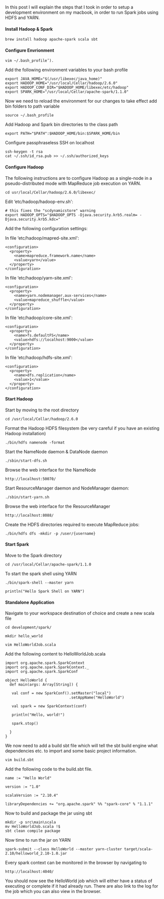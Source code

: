 In this post I will explain the steps that I took in order to setup a development environment on my macbook, in order to run Spark jobs using HDFS and YARN. 

#### Install Hadoop & Spark

```
brew install hadoop apache-spark scala sbt
```
#### Configure Envrionment
```
vim ~/.bash_profile’).
```
Add the following environment variables to your bash profile 

```
export JAVA_HOME="$(/usr/libexec/java_home)"
export HADOOP_HOME="/usr/local/Cellar/hadoop/2.6.0"
export HADOOP_CONF_DIR="$HADOOP_HOME/libexec/etc/hadoop"
export SPARK_HOME="/usr/local/Cellar/apache-spark/1.1.0"
```
Now we need to reload the environment for our changes to take effect
add bin folders to path variable

```
source ~/.bash_profile
```
Add Hadoop and Spark bin directories to the class path

```
export PATH="$PATH":$HADOOP_HOME/bin:$SPARK_HOME/bin
```
Configure passphraseless SSH on localhost

```
ssh-keygen -t rsa
cat ~/.ssh/id_rsa.pub >> ~/.ssh/authorized_keys
```

#### Configure Hadoop

The following instructions are to configure Hadoop as a single-node in a pseudo-distributed mode with MapReduce job execution on YARN.

```
cd usr/local/Cellar/hadoop/2.6.0/libexec/
```
Edit ‘etc/hadoop/hadoop-env.sh':

```
# this fixes the "scdynamicstore" warning
export HADOOP_OPTS="$HADOOP_OPTS -Djava.security.krb5.realm= -Djava.security.krb5.kdc="
```
Add the following configuration settings:

In file ‘etc/hadoop/mapred-site.xml':

```
<configuration>
  <property>
    <name>mapreduce.framework.name</name>
    <value>yarn</value>
  </property>
</configuration>
```

In file ‘etc/hadoop/yarn-site.xml':

```
<configuration>
  <property>
    <name>yarn.nodemanager.aux-services</name>
    <value>mapreduce_shuffle</value>
  </property>
</configuration>
```

In file ‘etc/hadoop/core-site.xml':

```
<configuration>
  <property>
    <name>fs.defaultFS</name>
    <value>hdfs://localhost:9000</value>
  </property>
</configuration>
```
In file ‘etc/hadoop/hdfs-site.xml':

```
<configuration>
  <property>
    <name>dfs.replication</name>
    <value>1</value>
  </property>
</configuration>
```


#### Start Hadoop

Start by moving to the root directory

```
cd /usr/local/Cellar/hadoop/2.6.0
```

Format the Hadoop HDFS filesystem (be very careful if you have an existing Hadoop installation)

```
./bin/hdfs namenode -format
```

Start the NameNode daemon & DataNode daemon

```
./sbin/start-dfs.sh
```

Browse the web interface for the NameNode

```
http://localhost:50070/
```

Start ResourceManager daemon and NodeManager daemon:

```
./sbin/start-yarn.sh
```

Browse the web interface for the ResourceManager

```
http://localhost:8088/
```

Create the HDFS directories required to execute MapReduce jobs:

```
./bin/hdfs dfs -mkdir -p /user/{username}
```

#### Start Spark 

Move to the Spark directory

```
cd /usr/local/Cellar/apache-spark/1.1.0
```
To start the spark shell using YARN 

```
./bin/spark-shell --master yarn

println("Hello Spark Shell on YARN")
```

#### Standalone Application

Navigate to your workspace destination of choice and create a new scala file 

```
cd development/spark/

mkdir hello_world

vim HelloWorldJob.scala
```

Add the following content to HelloWorldJob.scala

```
import org.apache.spark.SparkContext
import org.apache.spark.SparkContext._
import org.apache.spark.SparkConf
 
object HelloWorld {
  def main(args: Array[String]) {
 
   val conf = new SparkConf().setMaster("local")
                             .setAppName("HelloWorld")
                             
   val spark = new SparkContext(conf)
 
   println("Hello, world!")
 
   spark.stop()
 
  }
}
```
We now need to add a build sbt file which will tell the sbt build engine what dependencies etc. to import and some basic project information.

```
vim build.sbt
```
Add the following code to the build.sbt file.

```
name := "Hello World"

version := "1.0"

scalaVersion := "2.10.4"

libraryDependencies += "org.apache.spark" %% "spark-core" % "1.1.1"
```
Now to build and package the jar using sbt

```
mkdir -p src\main\scala
mv HelloWorldJob.scala !$ 
sbt clean compile package
```
Now time to run the jar on YARN 

```
spark-submit --class HelloWorld --master yarn-cluster target/scala-2.10/helloworld_2.10-1.0.jar
```
Every spark context can be monitored in the browser by navigating to 

```
http://localhost:4040/
```
You should now see the HelloWorld job which will either have a status of executing or complete if it had already run. There are also link to the log for the job which you can also view in the browser. 

